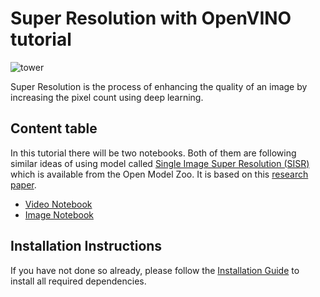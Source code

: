 # Super Resolution with OpenVINO tutorial

![tower](data/tower.jpg)

Super Resolution is the process of enhancing the quality of an image by increasing the pixel count using deep learning.

## Content table

In this tutorial there will be two notebooks. Both of them are following similar ideas of using model called [Single Image Super Resolution (SISR)](https://github.com/openvinotoolkit/open_model_zoo/tree/develop/models/intel/single-image-super-resolution-1032) which is available from the Open Model Zoo. It is based on this [research paper]((https://arxiv.org/abs/1807.06779)).

* [Video Notebook](202-vision-superresolution-video.ipynb)
* [Image Notebook](202-vision-superresolution-image.ipynb)

## Installation Instructions

If you have not done so already, please follow the [Installation Guide](../../README.md) to install all required dependencies.
